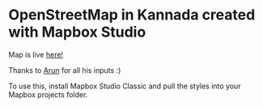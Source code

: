 # OpenStreetMap in Kannada created with Mapbox Studio 

Map is live [here!](https://yogiks.github.io/osm-kn)

Thanks to [Arun](https://github.com/planemad) for all his inputs :)

To use this, install Mapbox Studio Classic and pull the styles into your Mapbox projects folder.

